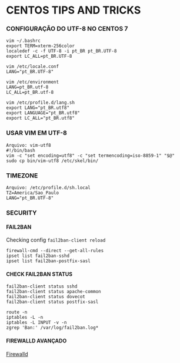 # CENTOS TIPS AND TRICKS

### CONFIGURAÇÃO DO UTF-8 NO CENTOS 7
```
vim ~/.bashrc
export TERM=xterm-256color
localedef -c -f UTF-8 -i pt_BR pt_BR.UTF-8
export LC_ALL=pt_BR.UTF-8

vim /etc/locale.conf
LANG="pt_BR.UTF-8"

vim /etc/environment
LANG=pt_BR.utf-8
LC_ALL=pt_BR.utf-8

vim /etc/profile.d/lang.sh
export LANG="pt_BR.utf8"
export LANGUAGE="pt_BR.utf8"
export LC_ALL="pt_BR.utf8"
```

### USAR VIM EM UTF-8
```
Arquivo: vim-utf8
#!/bin/bash
vim -c "set encoding=utf8" -c "set termencoding=iso-8859-1" "$@"
sudo cp bin/vim-utf8 /etc/skel/bin/
```

### TIMEZONE
```
Arquivo: /etc/profile.d/sh.local
TZ=America/Sao_Paulo
LANG="pt_BR.UTF-8"
```

### SECURITY

#### FAIL2BAN

Checking config `fail2ban-client reload`

```
firewall-cmd --direct --get-all-rules
ipset list fail2ban-sshd
ipset list fail2ban-postfix-sasl
```

#### CHECK FAIL2BAN STATUS
```
fail2ban-client status sshd
fail2ban-client status apache-common
fail2ban-client status dovecot
fail2ban-client status postfix-sasl

route -n
iptables -L -n
iptables -L INPUT -v -n
zgrep 'Ban:' /var/log/fail2ban.log*
```

#### FIREWALLD AVANÇADO

[Firewalld](https://github.com/taw00/howto/blob/master/howto-configure-firewalld.md)
